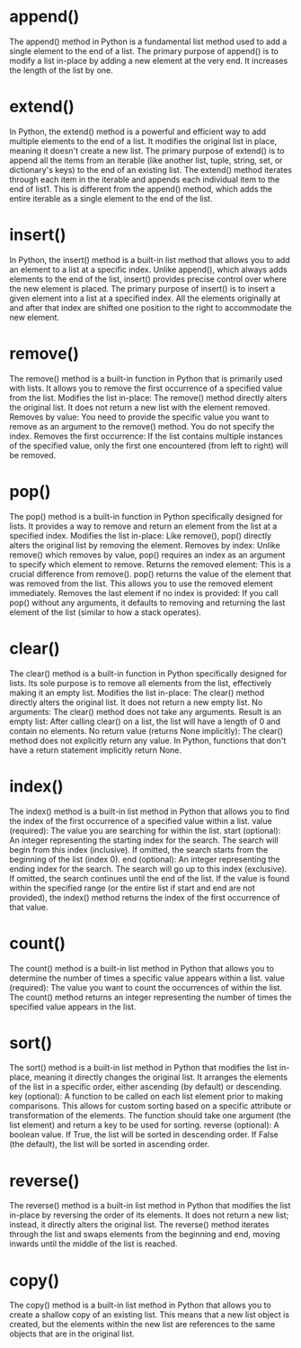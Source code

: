 # append()
The append() method in Python is a fundamental list method used to add a single element to the end of a list. 
The primary purpose of append() is to modify a list in-place by adding a new element at the very end.
It increases the length of the list by one.

# extend()
In Python, the extend() method is a powerful and efficient way to add multiple elements to the end of a list. It modifies the original list in place, meaning it doesn't create a new list.
The primary purpose of extend() is to append all the items from an iterable (like another list, tuple, string, set, or dictionary's keys) to the end of an existing list.
The extend() method iterates through each item in the iterable and appends each individual item to the end of list1. This is different from the append() method, which adds the entire iterable as a single element to the end of the list.

# insert()
In Python, the insert() method is a built-in list method that allows you to add an element to a list at a specific index. Unlike append(), which always adds elements to the end of the list, insert() provides precise control over where the new element is placed.
The primary purpose of insert() is to insert a given element into a list at a specified index. All the elements originally at and after that index are shifted one position to the right to accommodate the new element.

# remove()
The remove() method is a built-in function in Python that is primarily used with lists. It allows you to remove the first occurrence of a specified value from the list.
Modifies the list in-place: The remove() method directly alters the original list. It does not return a new list with the element removed.
Removes by value: You need to provide the specific value you want to remove as an argument to the remove() method. You do not specify the index.
Removes the first occurrence: If the list contains multiple instances of the specified value, only the first one encountered (from left to right) will be removed. 

# pop()
The pop() method is a built-in function in Python specifically designed for lists. It provides a way to remove and return an element from the list at a specified index.
Modifies the list in-place: Like remove(), pop() directly alters the original list by removing the element.
Removes by index: Unlike remove() which removes by value, pop() requires an index as an argument to specify which element to remove.
Returns the removed element: This is a crucial difference from remove(). pop() returns the value of the element that was removed from the list. This allows you to use the removed element immediately.
Removes the last element if no index is provided: If you call pop() without any arguments, it defaults to removing and returning the last element of the list (similar to how a stack operates).

# clear()
The clear() method is a built-in function in Python specifically designed for lists. Its sole purpose is to remove all elements from the list, effectively making it an empty list.
Modifies the list in-place: The clear() method directly alters the original list. It does not return a new empty list.
No arguments: The clear() method does not take any arguments.
Result is an empty list: After calling clear() on a list, the list will have a length of 0 and contain no elements.
No return value (returns None implicitly): The clear() method does not explicitly return any value. In Python, functions that don't have a return statement implicitly return None.

# index()
The index() method is a built-in list method in Python that allows you to find the index of the first occurrence of a specified value within a list.
value (required): The value you are searching for within the list.
start (optional): An integer representing the starting index for the search. The search will begin from this index (inclusive). If omitted, the search starts from the beginning of the list (index 0).
end (optional): An integer representing the ending index for the search. The search will go up to this index (exclusive). If omitted, the search continues until the end of the list.
If the value is found within the specified range (or the entire list if start and end are not provided), the index() method returns the index of the first occurrence of that value.

# count()
The count() method is a built-in list method in Python that allows you to determine the number of times a specific value appears within a list.
value (required): The value you want to count the occurrences of within the list.
The count() method returns an integer representing the number of times the specified value appears in the list.

# sort()
The sort() method is a built-in list method in Python that modifies the list in-place, meaning it directly changes the original list. It arranges the elements of the list in a specific order, either ascending (by default) or descending.
key (optional): A function to be called on each list element prior to making comparisons. This allows for custom sorting based on a specific attribute or transformation of the elements. The function should take one argument (the list element) and return a key to be used for sorting.
reverse (optional): A boolean value.
If True, the list will be sorted in descending order.
If False (the default), the list will be sorted in ascending order.

# reverse()
The reverse() method is a built-in list method in Python that modifies the list in-place by reversing the order of its elements. It does not return a new list; instead, it directly alters the original list.
The reverse() method iterates through the list and swaps elements from the beginning and end, moving inwards until the middle of the list is reached.

# copy()
The copy() method is a built-in list method in Python that allows you to create a shallow copy of an existing list. This means that a new list object is created, but the elements within the new list are references to the same objects that are in the original list.